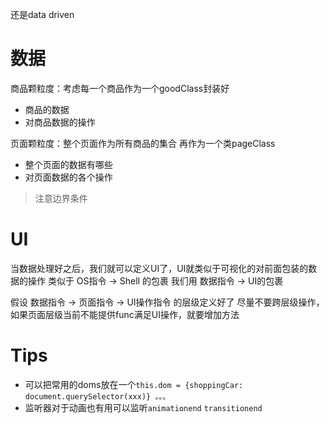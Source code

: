 还是data driven

# 数据

商品颗粒度：考虑每一个商品作为一个goodClass封装好
+ 商品的数据
+ 对商品数据的操作

页面颗粒度：整个页面作为所有商品的集合 再作为一个类pageClass
+ 整个页面的数据有哪些
+ 对页面数据的各个操作

> 注意边界条件



# UI

当数据处理好之后，我们就可以定义UI了，UI就类似于可视化的对前面包装的数据的操作
类似于 OS指令 -> Shell 的包裹
我们用 数据指令 -> UI的包裹

假设 数据指令 -> 页面指令 -> UI操作指令 的层级定义好了
尽量不要跨层级操作，如果页面层级当前不能提供func满足UI操作，就要增加方法


# Tips

+ 可以把常用的doms放在一个`this.dom = {shoppingCar: document.querySelector(xxx)} 。。。`
+ 监听器对于动画也有用可以监听`animationend` `transitionend`